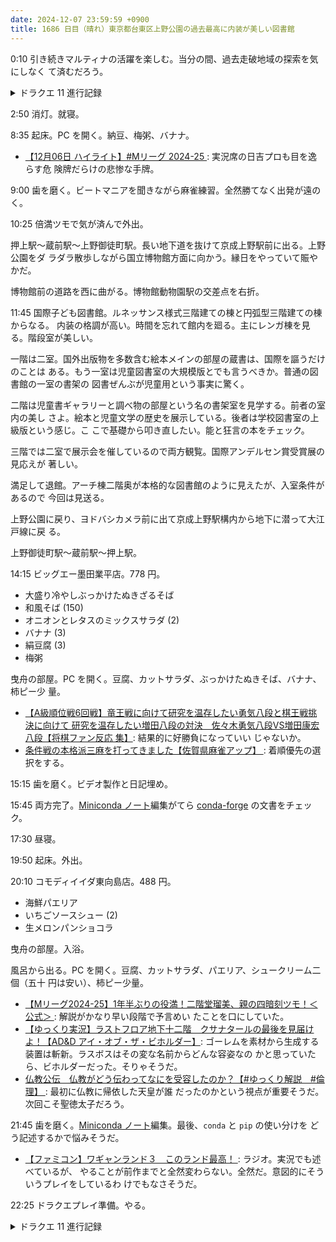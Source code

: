 ```yaml
---
date: 2024-12-07 23:59:59 +0900
title: 1686 日目（晴れ）東京都台東区上野公園の過去最高に内装が美しい図書館
---
```


0:10 引き続きマルティナの活躍を楽しむ。当分の間、過去走破地域の探索を気にしなく
て済むだろう。

<details><summary>ドラクエ 11 進行記録</summary>
<p>マルティナ編をクリア。武闘会出場選手と共闘するボス戦が良かった。
ボス戦は強い。バニースーツ姿にさせられるのはおふざけかと思ったが、ここで下手をすると効いてくるという仕掛け。</p>

<p>カミュ編をクリア。謎のホイミスライムと共に監獄エリアから脱出を目指す。
とうぞくのはなが使えて安心。洞窟を抜けたところにデュラングラの魔物が立ちはだかったときのもうダメだ感が良い。
不思議な力を身にまとってボス戦。勝つには勝ったが……。</p>

<p>ロウ編をクリア。これは不思議な章だ。在りし日のユグノア城でドラクエ 5 冒頭の再構築。
幻を見せられているのは承知しているようだが、甘い思い出を堪能した後にそれを破る。
魔王を倒す力を得るべく、師匠に修行をつけてもらうところだったのだ。</p>

<p>ベロニカ and/or セーニャ編にいくのかと思ったら変化球がバンバン投げられる今作。
すべてを見ていた人魚の女王の一計で、主人公は魔王の目から逃れて海底で生き遂せていたという場面になる。
女王が人魚イベント単発の登場人物であるとは思ってはいなかったが、ここまでの重要人物とは。
初見のときから気になっていた海底都市の下層や到達不能領域を存分に探索。
女王についていくところで今晩は終わる。</p>
</details>

2:50 消灯。就寝。

8:35 起床。PC を開く。納豆、梅粥、バナナ。

* [【12月06日 ハイライト】#Mリーグ 2024-25
  ](https://www.youtube.com/watch?v=uB3PKShCRfw): 実況席の日吉プロも目を逸らす危
  険牌だらけの悲惨な手牌。

9:00 歯を磨く。ビートマニアを聞きながら麻雀練習。全然勝てなく出発が遠のく。

10:25 倍満ツモで気が済んで外出。

押上駅～蔵前駅～上野御徒町駅。長い地下道を抜けて京成上野駅前に出る。上野公園をダ
ラダラ散歩しながら国立博物館方面に向かう。縁日をやっていて賑やかだ。

<blockquote class="twitter-tweet"
  data-conversation="none"
  data-media-max-width="480" data-theme="dark" data-align="center">
<a href="https://twitter.com/showa_yojyo/status/1865288240678441275"></a>
</blockquote>

博物館前の道路を西に曲がる。博物館動物園駅の交差点を右折。

11:45 国際子ども図書館。ルネッサンス様式三階建ての棟と円弧型三階建ての棟からなる。
内装の格調が高い。時間を忘れて館内を廻る。主にレンガ棟を見る。階段室が美しい。

一階は二室。国外出版物を多数含む絵本メインの部屋の蔵書は、国際を謳うだけのことは
ある。もう一室は児童図書室の大規模版とでも言うべきか。普通の図書館の一室の書架の
図書ぜんぶが児童用という事実に驚く。

二階は児童書ギャラリーと調べ物の部屋という名の書架室を見学する。前者の室内の美し
さよ。絵本と児童文学の歴史を展示している。後者は学校図書室の上級版という感じ。こ
こで基礎から叩き直したい。能と狂言の本をチェック。

三階では二室で展示会を催しているので両方観覧。国際アンデルセン賞受賞展の見応えが
著しい。

満足して退館。アーチ棟二階奥が本格的な図書館のように見えたが、入室条件があるので
今回は見送る。

上野公園に戻り、ヨドバシカメラ前に出て京成上野駅構内から地下に潜って大江戸線に戻
る。

上野御徒町駅～蔵前駅～押上駅。

14:15 ビッグエー墨田業平店。778 円。

* 大盛り冷やしぶっかけたぬきざるそば
* 和風そば (150)
* オニオンとレタスのミックスサラダ (2)
* バナナ (3)
* 絹豆腐 (3)
* 梅粥

曳舟の部屋。PC を開く。豆腐、カットサラダ、ぶっかけたぬきそば、バナナ、柿ピー少
量。

* [【A級順位戦6回戦】竜王戦に向けて研究を温存したい勇気八段と棋王戦挑決に向けて
  研究を温存したい増田八段の対決　佐々木勇気八段VS増田康宏八段【将棋ファン反応
  集】](https://www.youtube.com/watch?v=JKONyR2N_1Q): 結果的に好勝負になっていい
  じゃないか。
* [条件戦の本格派三麻を打ってきました【佐賀県麻雀アップ】
  ](https://www.youtube.com/watch?v=XklcnOSzk94): 着順優先の選択をする。

15:15 歯を磨く。ビデオ製作と日記埋め。

15:45 両方完了。[Miniconda ノート][284]編集がてら [conda-forge] の文書をチェック。

17:30 昼寝。

19:50 起床。外出。

20:10 コモディイイダ東向島店。488 円。

* 海鮮パエリア
* いちごソースシュー (2)
* 生メロンパンショコラ

曳舟の部屋。入浴。

風呂から出る。PC を開く。豆腐、カットサラダ、パエリア、シュークリーム二個（五十
円は安い）、柿ピー少量。

* [【Mリーグ2024-25】1年半ぶりの役満！二階堂瑠美、親の四暗刻ツモ！＜公式＞
  ](https://www.youtube.com/watch?v=vqXvgrSHjr8): 解説がかなり早い段階で予言めい
  たことを口にしていた。
* [【ゆっくり実況】ラストフロア地下十二階　クサナタールの最後を見届けよ！【AD&D
  アイ・オブ・ザ・ビホルダー】](https://www.youtube.com/watch?v=tQOZloZ1lw0):
  ゴーレムを素材から生成する装置は斬新。ラスボスはその変な名前からどんな容姿なの
  かと思っていたら、ビホルダーだった。そりゃそうだ。
* [仏教公伝　仏教がどう伝わってなにを受容したのか？【#ゆっくり解説　#倫理】
  ](https://www.youtube.com/watch?v=FlHCI_jJub0): 最初に仏教に帰依した天皇が誰
  だったのかという視点が重要そうだ。次回こそ聖徳太子だろう。

21:45 歯を磨く。[Miniconda ノート][284]編集。最後、`conda` と `pip` の使い分けを
どう記述するかで悩みそうだ。

* [【ファミコン】ワギャンランド３　このランド最高！
  ](https://www.youtube.com/watch?v=_KZ8LKtK2Is): ラジオ。実況でも述べているが、
  やることが前作までと全然変わらない。全然だ。意図的にそういうプレイをしているわ
  けでもなさそうだ。

22:25 ドラクエプレイ準備。やる。

<details><summary>ドラクエ 11 進行記録</summary>
<p>海底王国の女王に連れられて世界の様子を見るところから再開。
大変なことになっていることがわかり、王国の集会？中に魔物が攻めてくる。
天井のバリアが破壊される寸前に主人公は女王にかばわれてどこかの水たまりへ。</p>

<p>いろいろあって釣りをしていた漁師に釣り上げられる。彼の小屋に移動。
以前ここに来たときに、小屋の横に船着場があってたんに便利だと思ったが、なるほど上手い設計だ。
ステータス画面を見るとルーラの目的地一覧が一掃されている。
そのへんのザコと戦うとニフラムが使えない。スキルパネルも崩壊。あちゃあ。
ポイントは償還されているようなので、片手剣に振り分ける。なんと全部埋まる。
ギガスラッシュが使用可能になったので事欠かない。</p>

<p>寄り道しながら、女王と一緒に見たと思しき最後の砦という場所を目指す。
その地点は旧イシの村。訪れると懐かしいあの犬がいる。</p>
</details>

[284]: <https://github.com/showa-yojyo/notebook/issues/284>
[conda-forge]: <https://conda-forge.org/docs/>
